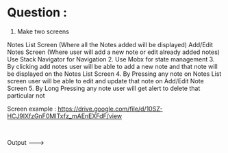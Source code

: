 # Question :

1. Make two screens 

Notes List Screen (Where all the Notes added will be displayed)
Add/Edit Notes Screen (Where user will add a new note or edit already added notes)
Use Stack Navigator for Navigation
2. Use Mobx for state management
3. By clicking add notes user will be able to add a new note and that note will be displayed on the Notes List Screen
4. By Pressing any note on Notes List screen user will be able to edit and update that note on Add/Edit Note Screen
5. By Long Pressing any note user will get alert to delete that particular not

Screen example : 
https://drive.google.com/file/d/10SZ-HCJ9lXfzGnF0MITxfz_mAEnEXFdF/view

&nbsp;  

Output --->

